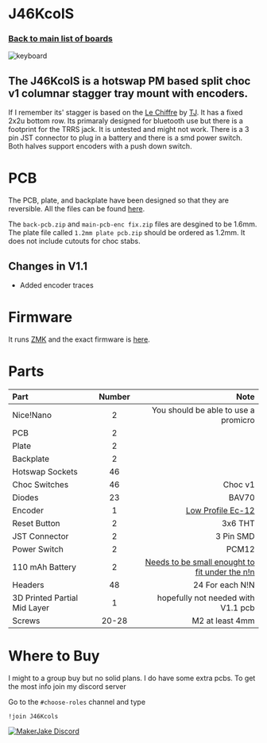 # J46KcolS
### [Back to main list of boards](https://github.com/MakerJake01/MakerJakes-keyboards) 
![keyboard](https://i.imgur.com/WfKBlX8.jpg)
## The J46KcolS is a hotswap PM based split choc v1 columnar stagger tray mount with encoders.
 If I remember its' stagger is based on the [Le Chiffre](https://github.com/tominabox1/Le-Chiffre-Keyboard) by [TJ](https://github.com/tominabox1). It has a fixed 2x2u bottom row. Its primaraly designed for bluetooth use but there is a footprint for the TRRS jack. It is untested and might not work. There is a 3 pin JST connector to plug in a battery and there is a smd power switch. Both halves support encoders with a push down switch. 

# PCB

The PCB, plate, and backplate have been designed so that they are reversible. All the files can be found [here](https://github.com/MakerJake01/MakerJakes-keyboards/tree/main/J46KcolS/Gerber). 

The `back-pcb.zip` and `main-pcb-enc fix.zip` files are desgined to be 1.6mm. The plate file called `1.2mm plate pcb.zip` should be ordered as 1.2mm. It does not include cutouts for choc stabs.

## Changes in V1.1
- Added encoder traces

# Firmware 
It runs [ZMK](https://zmk.dev/) and the exact firmware is [here](https://github.com/MakerJake01/zmk/tree/mousekeysnoacc/app/boards/shields/j46kcols). 

# Parts
| Part        | Number      | Note |
| :---        |    :----:   |          ---: |
| Nice!Nano   | 2           | You should be able to use a promicro |
| PCB | 2 | |
| Plate | 2 | |
| Backplate | 2 | | 
| Hotswap Sockets | 46  | |
| Choc Switches |46 |Choc v1 |
| Diodes   | 23        | BAV70      |
| Encoder | 1 | [Low Profile Ec-12](https://mkultra.click/low-profile-rotary-encoder-ec12/) | 
| Reset Button | 2 | 3x6 THT |
| JST Connector | 2 |3 Pin SMD |
| Power Switch | 2 | PCM12 |
| 110 mAh Battery | 2 | [Needs to be small enought to fit under the n!n](https://mkultra.click/301230-lipo-battery-with-jst-connector/)
| Headers  | 48 | 24 For each N!N |
| 3D Printed Partial Mid Layer | 1 | hopefully not needed with V1.1 pcb
| Screws | 20-28 | M2 at least 4mm |
  

# Where to Buy 
I might to a group buy but no solid plans. I do have some extra pcbs. To get the most info join my discord server

Go to the `#choose-roles` channel and type 
~~~
!join J46Kcols
~~~

[![MakerJake Discord](https://img.shields.io/badge/Discord-5865F2?style=for-the-badge&logo=discord&logoColor=white)](https://discord.gg/ktUDJ3w) 